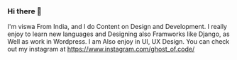### Hi there 👋

I'm viswa From India, and I do Content on Design and Development. I really enjoy to learn new languages and Designing also Framworks like Django, as Well as work in Wordpress. 
I am Also enjoy in UI, UX Design. You can check out my instagram at https://www.instagram.com/ghost_of.code/ 
